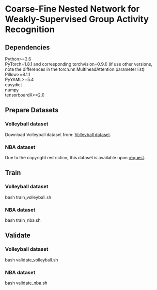 # Coarse-Fine Nested Network for Weakly-Supervised Group Activity Recognition
## Dependencies
Python>=3.6  
PyTorch=1.8.1 and corresponding torchvision=0.9.0 (if use other versions, note the differences in the torch.nn.MultiheadAttention parameter list)  
Pillow>=8.1.1  
PyYAML>=5.4  
easydict  
numpy  
tensorboardX>=2.0  
## Prepare Datasets
### Volleyball dataset
Download Volleyball dataset from: [Volleyball dataset](https://drive.google.com/file/d/1DaUE3ODT_H5mBFi8JzOVBNzVldxfbPbX/view?usp=sharing).
### NBA dataset  
Due to the copyright restriction, this dataset is available upon [request](https://ruiyan1995.github.io/SAM.html).
## Train
### Volleyball dataset
bash train_volleyball.sh
### NBA dataset
bash train_nba.sh
## Validate
### Volleyball dataset
bash validate_volleyball.sh
### NBA dataset
bash validate_nba.sh

